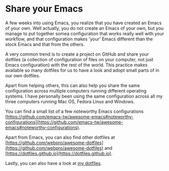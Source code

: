 # Share your Emacs

A few weeks into using Emacs, you realize that you have created an Emacs of your own. Well actually, you do not create an Emacs of your own, but you manage to put together somea configuration that works really well with your workflow, and that configuration makes 'your' Emacs different than the stock Emacs and that from the others.

A very common trend is to create a project on GitHub and share your dotfiles (a collection of configuration of files on your computer, not just Emacs configuration) with the rest of the world. This practice makes available so many dotfiles for us to have a look and adopt small parts of in our own dotfiles.

Apart from helping others, this can also help you share the same configuration across multiple computers running different operating systems. I have personally been using the same configuration across all my three computers running Mac OS, Fedora Linux and Windows.

You can find a small list of a few noteworthy Emacs configurations [https://github.com/emacs-tw/awesome-emacs#noteworthy-configurations](https://github.com/emacs-tw/awesome-emacs#noteworthy-configurations).

Apart from Emacs, you can also find other dotfiles at [https://github.com/webpro/awesome-dotfiles](https://github.com/webpro/awesome-dotfiles) and [https://dotfiles.github.io](https://dotfiles.github.io).

Lastly, you can also have a look at [my dotfiles](https://github.com/myTerminal/dotfiles).